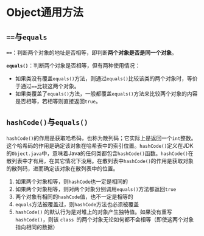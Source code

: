 # Object通用方法

## `==`与`equals`

**`==`**：判断两个对象的地址是否相等，即判断**两个对象是否是同一个对象**。

**`equals()`**：判断两个对象是否相等，但有两种使用情况：

* 如果类没有覆盖`equals()`方法，则通过`equals()`比较该类的两个对象时，等价于通过`==`比较这两个对象。
* 如果类覆盖了`equals()`方法，一般都覆盖`equals()`方法来比较两个对象的内容是否相等，若相等则直接返回`true`。

## `hashCode()`与`equals()`

`hashCode()`的作用是获取哈希码，也称为散列码；它实际上是返回一个`int`整数。这个哈希码的作用是确定该对象在哈希表中的索引位置。`hashCode()`定义在JDK的`Object.java`中，意味着Java的任何类都包含`hashCode()`函数。`hashCode()`在散列表中才有用，在其它情况下没用。在散列表中`hashCode()`的作用是获取对象的散列码，进而确定该对象在散列表中的位置。

1. 如果两个对象相等，则`hashCode`也一定是相同的
2. 如果两个对象相等，则对两个对象分别调用`equals()`方法都返回`true`
3. 两个对象有相同的`hashCode`值，也不一定是相等的
4. `equals`方法被覆盖过，则`hashCode`方法也必须被覆盖
5. `hashCode()` 的默认行为是对堆上的对象产生独特值。如果没有重写` hashCode()`，则该 `class `的两个对象无论如何都不会相等（即使这两个对象指向相同的数据）